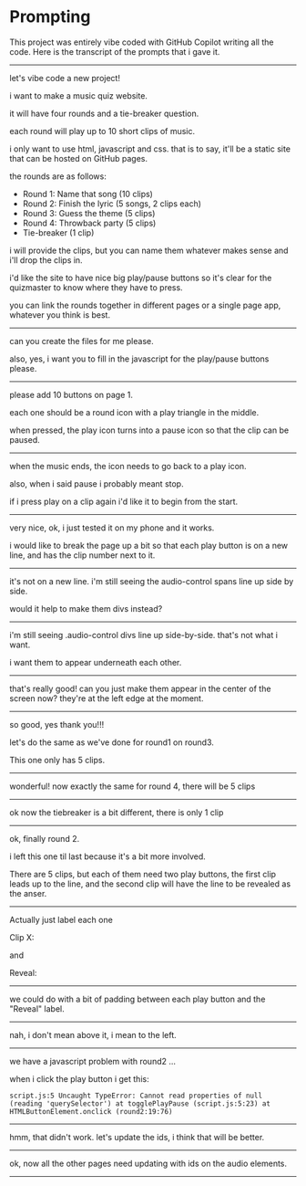 # Prompting

This project was entirely vibe coded with GitHub Copilot writing all the code. Here is the transcript of the prompts that i gave it.

---

let's vibe code a new project!

i want to make a music quiz website.

it will have four rounds and a tie-breaker question.

each round will play up to 10 short clips of music.

i only want to use html, javascript and css. that is to say, it'll be a static site that can be hosted on GitHub pages.

the rounds are as follows:

* Round 1: Name that song (10 clips)
* Round 2: Finish the lyric (5 songs, 2 clips each)
* Round 3: Guess the theme (5 clips)
* Round 4: Throwback party (5 clips)
* Tie-breaker (1 clip)

i will provide the clips, but you can name them whatever makes sense and i'll drop the clips in.

i'd like the site to have nice big play/pause buttons so it's clear for the quizmaster to know where they have to press.

you can link the rounds together in different pages or a single page app, whatever you think is best.

---

can you create the files for me please.

also, yes, i want you to fill in the javascript for the play/pause buttons please.

---

please add 10 buttons on page 1.

each one should be a round icon with a play triangle in the middle.

when pressed, the play icon turns into a pause icon so that the clip can be paused.

---

when the music ends, the icon needs to go back to a play icon.

also, when i said pause i probably meant stop.

if i press play on a clip again i'd like it to begin from the start.

---

very nice, ok, i just tested it on my phone and it works.

i would like to break the page up a bit so that each play button is on a new line, and has the clip number next to it.

---

it's not on a new line. i'm still seeing the audio-control spans line up side by side.

would it help to make them divs instead?


---

i'm still seeing .audio-control divs line up side-by-side. that's not what i want.

i want them to appear underneath each other.

---

that's really good! can you just make them appear in the center of the screen now? they're at the left edge at the moment.

---

so good, yes thank you!!!

let's do the same as we've done for round1 on round3.

This one only has 5 clips.

---

wonderful! now exactly the same for round 4, there will be 5 clips

---

ok now the tiebreaker is a bit different, there is only 1 clip

---

ok, finally round 2.

i left this one til last because it's a bit more involved.

There are 5 clips, but each of them need two play buttons, the first clip leads up to the line, and the second clip will have the line to be revealed as the anser.

---

Actually just label each one

Clip X:

and

Reveal:

---

we could do with a bit of padding between each play button and the "Reveal" label.

---

nah, i don't mean above it, i mean to the left.

---


we have a javascript problem with round2 ...

when i click the play button i get this:

    script.js:5 Uncaught TypeError: Cannot read properties of null (reading 'querySelector') at togglePlayPause (script.js:5:23) at HTMLButtonElement.onclick (round2:19:76)

---

hmm, that didn't work. let's update the ids, i think that will be better.

---

ok, now all the other pages need updating with ids on the audio elements.

---


